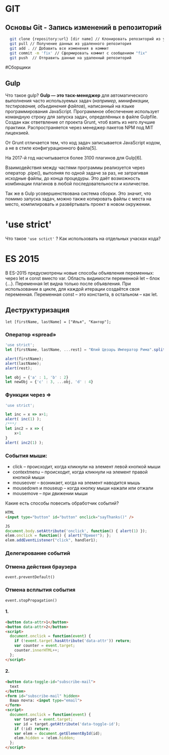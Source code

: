 # GIT
## Основы Git - Запись изменений в репозиторий
```sh 
  git clone {repository:url} [dir name] // Клонировать репозиторий из удаленного  
  git pull // Получение данных из удаленного репозитория 
  git add . // Добавить все изменения в коммит
  git commit -m 'fix' // Сформировать коммит с сообщением "fix"
  git push  // Отправить данные на удаленный репозиторий
```

#Сборщики
## Gulp
  Что такое gulp?
  **Gulp — это таск-менеджер** для автоматического выполнения часто используемых задач (*например, минификации, тестирования, объединения файлов*), написанный на языке программирования JavaScript. Программное обеспечение использует командную строку для запуска задач, определённых в файле Gulpfile. Создан как ответвление от проекта Grunt, чтоб взять из него лучшие практики. Распространяется через менеджер пакетов NPM под MIT лицензией.

  От Grunt отличается тем, что код задач записывается JavaScript кодом, а не в стиле конфигурационного файла[5].

  На 2017-й год насчитывается более 3100 плагинов для Gulp[6].

  Взаимодействия между частями программы реализуется через оператор .pipe(), выполняя по одной задаче за раз, не затрагивая исходные файлы, до конца процедуры. Это даёт возможность комбинации плагинов в любой последовательности и количестве.

  Так же в Gulp усовершенствована система сборки. Это значит, что помимо запуска задач, можно также копировать файлы с места на место, компилировать и развёртывать проект в новом окружении.

# 'use strict'
Что такое ``` 'use sctict' ``` ?
Как использовать на отдельных учасках кода?

# ES 2015
В ES-2015 предусмотрены новые способы объявления переменных: через let и const вместо var.
Область видимости переменной let – блок {...}.
Переменная let видна только после объявления.
При использовании в цикле, для каждой итерации создаётся своя переменная.
Переменная const – это константа, в остальном – как let.

## Деструктуризация
```let [firstName, lastName] = ["Илья", "Кантор"];```
### Оператор «spread»

```js
'use strict';
let [firstName, lastName, ...rest] = "Юлий Цезарь Император Рима".split(" ");

alert(firstName); 
alert(lastName);  
alert(rest);   

let obj = {'a' : 1, 'b' : 2}
let newObj = {'c' : 3, ...obj, 'd' : 4}
```

### Функции через =>
```js
'use strict';

let inc = x => x+1;
alert( inc(1) );
/***/
let inc2 = x => {
    x+1
}
alert( inc2(1) );
```



### События мыши:
 - click – происходит, когда кликнули на элемент левой кнопкой мыши
 - contextmenu – происходит, когда кликнули на элемент правой кнопкой мыши
 - mouseover – возникает, когда на элемент наводится мышь
 - mousedown и mouseup – когда кнопку мыши нажали или отжали
 - mousemove – при движении мыши


Какие есть способы повесить обработчик событий?
```html
HTML
<input type="button" id="button" onclick="sayThanks()" />
```
```js
JS
document.body.setAttribute('onclick', function() { alert(1) });
elem.onclick = function() { alert("Привет"); };
elem.addEventListener("click", handler1);
```
### Делегирование событий

### Отмена действия браузера
```event.preventDefault()```
### Отмена всплытия события
```event.stopPropagation()```

#### 1.
```html
<button data-attr>1</button>
<button data-attr>2</button>
<script>
  document.onclick = function(event) {
    if (!event.target.hasAttribute('data-attr')) return;
    var counter = event.target;
    counter.innerHTML++;
  };
</script>
```
#### 2.
```html
<button data-toggle-id="subscribe-mail">
  text
</button>
<form id="subscribe-mail" hidden>
  Ваша почта: <input type="email">
</form>
<script>
  document.onclick = function(event) {
    var target = event.target;
    var id = target.getAttribute('data-toggle-id');
    if (!id) return;
    var elem = document.getElementById(id);
    elem.hidden = !elem.hidden;
  };
</script>
```
